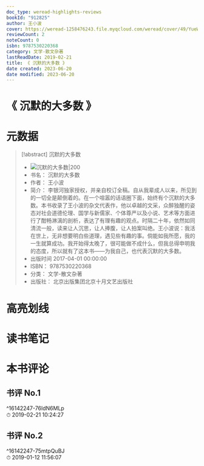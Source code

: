 ```yaml
---
doc_type: weread-highlights-reviews
bookId: "912825"
author: 王小波
cover: https://weread-1258476243.file.myqcloud.com/weread/cover/49/YueWen_912825/t7_YueWen_912825.jpg
reviewCount: 2
noteCount: 0
isbn: 9787530220368
category: 文学-散文杂著
lastReadDate: 2019-02-21
title: 《 沉默的大多数 》
date created: 2023-06-20
date modified: 2023-06-20
---
```


# 《 沉默的大多数 》

# 元数据

> [!abstract] 沉默的大多数
> - ![ 沉默的大多数|200](https://weread-1258476243.file.myqcloud.com/weread/cover/49/YueWen_912825/t7_YueWen_912825.jpg)
> - 书名： 沉默的大多数
> - 作者： 王小波
> - 简介： 李银河独家授权，并亲自校订全稿。自从我辈成人以来，所见到的一切全是颠倒着的。在一个喧嚣的话语圈下面，始终有个沉默的大多数。本书收录了王小波的杂文代表作，他以卓越的文采，众醉独醒的姿态对社会道德伦理、国学与新儒家、个体尊严以及小说、艺术等方面进行了酣畅淋漓的剖析，表达了有理有趣的观点。时隔二十年，依然如同清流一般，读来让人沉思，让人捧腹，让人拍案叫绝。王小波说：我活在世上，无非想要明白些道理，遇见些有趣的事。倘能如我所愿，我的一生就算成功。我开始得太晚了，很可能做不成什么，但我总得申明我的态度，所以就有了这本书——为我自己，也代表沉默的大多数。
> - 出版时间 2017-04-01 00:00:00
> - ISBN： 9787530220368
> - 分类： 文学-散文杂著
> - 出版社： 北京出版集团北京十月文艺出版社

# 高亮划线

# 读书笔记

# 本书评论

## 书评 No.1

 ^16142247-76ldN6MLp  
⏱ 2019-02-21 10:24:27

## 书评 No.2

 ^16142247-75mtpQuBJ  
⏱ 2019-01-12 11:56:07
